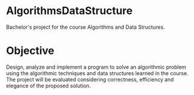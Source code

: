 # AlgorithmsDataStructure
Bachelor's project for the course Algorithms and Data Structures.

# Objective
Design, analyze and implement a program to solve an algorithmic problem using the algorithmic techniques and data structures learned in the course.
The project will be evaluated considering correctness, efficiency and elegance of the proposed solution.